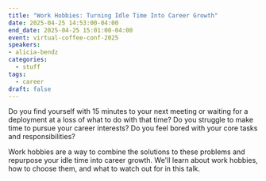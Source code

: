 ```yaml
---
title: "Work Hobbies: Turning Idle Time Into Career Growth"
date: 2025-04-25 14:53:00-04:00
end_date: 2025-04-25 15:01:00-04:00
event: virtual-coffee-conf-2025
speakers:
- alicia-bendz
categories:
  - stuff
tags:
  - career
draft: false
---
```


Do you find yourself with 15 minutes to your next meeting or waiting for a deployment at a loss of what to do with that time? Do you struggle to make time to pursue your career interests? Do you feel bored with your core tasks and responsibilities?

Work hobbies are a way to combine the solutions to these problems and repurpose your idle time into career growth. We'll learn about work hobbies, how to choose them, and what to watch out for in this talk.